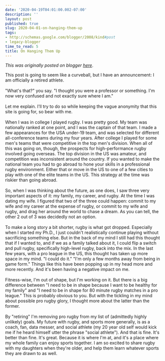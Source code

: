 ```yaml
---
date: '2020-04-19T04:01:00.002-07:00'
description: ''
layout: post
published: true
slug: 2020-04-01-on-hanging-them-up
tags:
- http://schemas.google.com/blogger/2008/kind#post
- legacy-blogger
time_to_read: 5
title: On Hanging Them Up
---
```


*This was originally posted on blogger [here](https://thedadphd.blogspot.com/2020/04/on-hanging-them-up.html)*.

This post is going to seem like a curveball, but I have an announcement: I am officially a retired athlete.<br />
<br />
"What's that?" you say. "I thought you were a professor or something. I'm now very confused and not exactly sure where I am."<br />
<br />
Let me explain. I'll try to do so while keeping the vague anonymity that this site is going for, so bear with me.<br />
<br />
When I was in college I played rugby. I was pretty good. My team was nationally ranked at one point, and I was the captain of that team. I made a few appearances for the USA under-19 team, and was selected for different all-conference teams during my four years. After college I played for some men's teams that were competitive in the top men's division. When all of this was going on, though, the prospects for high-performance rugby involved going overseas. The top division in the US was amateur, and competition was inconsistent around the country. If you wanted to make the national team you had to go abroad to hone your skills in a professional rugby environment. Either that or move in the US to one of a few cities to play with one of the elite teams in the US. This strategy at the time was riskier than going abroad.<br />
<br />
So, when I was thinking about the future, as one does, I saw three very important aspects of it: my family, my career, and rugby. At the time I was dating my wife. I figured that two of the three could happen: commit to my wife and my career at the expense of rugby, or commit to my wife and rugby, and drag her around the world to chase a dream. As you can tell, the other 2 out of 3 was decidedly not an option.<br />
<br />
To make a long story a bit shorter, rugby is what got dropped. Especially when I started my Ph.D., I just couldn't realistically continue playing without sacrificing something else. But in the back of my mind I still had this thought that if I wanted to, and if we as a family talked about it, I could flip a switch and pull rugby, specifically high-level rugby, back into the mix. In the last few years, with a pro league in the US, this thought has taken up more space in my mind. "I could do it." "I'm only a few months away from being in game form." Things like this have been popping up in my head more and more recently. And it's been having a negative impact on me.<br />
<br />
Fitness-wise, I'm out of shape, but I'm working on it. But there is a big difference between "I need to be in shape because I want to be healthy for my family" and "I need to be in shape for 80 minute rugby matches in a pro league." This is probably obvious to you. But with the tickling in my mind about possible pro rugby glory, I thought more about the latter than the former.<br />
<br />
By "retiring" I'm removing pro rugby from my list of (admittedly highly unlikely) goals. My future with rugby, and sports more generally, is as a coach, fan, data messer, and social athlete (my 20 year old self would kick me if he heard himself utter the phrase "social athlete"). And that is fine. It's better than fine. It's great. Because it is where I'm at, and it's a place where my whole family can enjoy sports together. I am so excited to share rugby with my daughters when they're older, and help them learn whatever sports they are drawn to as well.